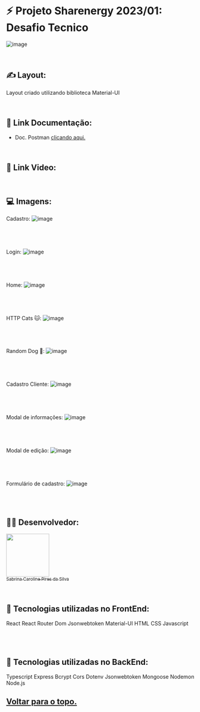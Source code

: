 <h1 id="top"> ⚡️ Projeto Sharenergy 2023/01: Desafio Tecnico </h1>

![image](https://user-images.githubusercontent.com/99099328/212432523-9c0ff214-d107-406d-8bac-c62369034820.png)

<br>
   
## ✍️ Layout:
  Layout criado utilizando biblioteca Material-UI

<br>
  
## 🔗 Link Documentação: 
  - Doc. Postman [clicando aqui.](https://documenter.getpostman.com/view/22954681/2s8ZDR9SJT)

<br>  

  
## 🔗 Link Video: 
  <!-- - Doc. Postman [clicando aqui.](https://documenter.getpostman.com/view/22954681/2s8ZDR9SJT) -->

<br>  
  
## 💻 Imagens:

Cadastro:
![image](https://user-images.githubusercontent.com/99099328/212428839-4a9b5c6b-18bb-45e1-98c9-e3e4205d24ab.png)

## <br>

Login:
![image](https://user-images.githubusercontent.com/99099328/212428988-f19240be-8e5e-4291-9114-1ebb3b3e4eb5.png)

## <br>

Home: 
![image](https://user-images.githubusercontent.com/99099328/212429104-e4845240-8f74-4aad-ba0f-17f2f7dd5f59.png)

## <br>

HTTP Cats 🐱:
![image](https://user-images.githubusercontent.com/99099328/212429153-794d9428-32ec-4879-ae8c-9ef76acd6d08.png)

## <br>

Random Dog 🐶:
![image](https://user-images.githubusercontent.com/99099328/212429231-0fb43aef-7e4b-48b5-93db-56792a5eba91.png)

## <br>

Cadastro Cliente:
![image](https://user-images.githubusercontent.com/99099328/212429304-3620ff18-5eb1-4f82-9e7e-ba9a895e0f8e.png)

## <br>

Modal de informações:
![image](https://user-images.githubusercontent.com/99099328/212429468-c715d824-dd15-4f68-a611-971b16b8dd31.png)

## <br>

Modal de edição:
![image](https://user-images.githubusercontent.com/99099328/212429528-b294dade-b835-4d88-a802-ba6215322157.png)

## <br>

Formulário de cadastro:
![image](https://user-images.githubusercontent.com/99099328/212429581-982a458b-f32f-4e09-b061-4320a45b2e8c.png)

## <br>

## 👨‍💻 Desenvolvedor:
[<img src="https://avatars.githubusercontent.com/u/99099328?v=4" width=115><br><sub>Sabrina Caroline Pires da Silva</sub>](https://github.com/sabrinapiress) 
  
<br>

## :dart: Tecnologias utilizadas no FrontEnd:
React
React Router Dom
Jsonwebtoken
Material-UI
HTML
CSS
Javascript

## <br>

## :dart: Tecnologias utilizadas no BackEnd:
Typescript
Express
Bcrypt
Cors
Dotenv
Jsonwebtoken
Mongoose
Nodemon
Node.js


<h2>
  <a href='#top'>Voltar para o topo.</a>
</h2>

